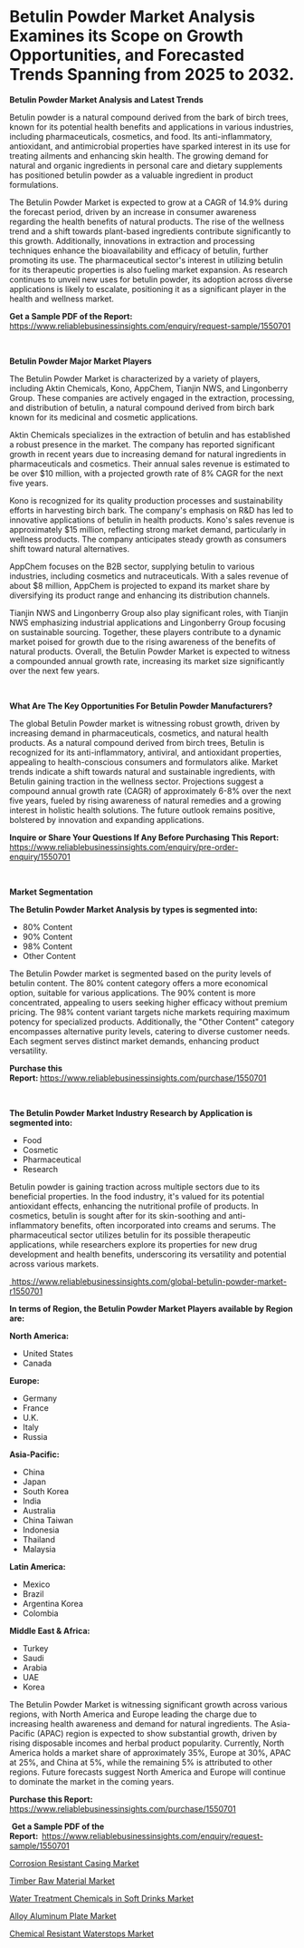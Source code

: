 <p><h1>Betulin Powder Market Analysis Examines its Scope on Growth Opportunities, and Forecasted Trends Spanning from 2025 to 2032.</h1></p><p><strong>Betulin Powder Market Analysis and Latest Trends</strong></p>
<p><p>Betulin powder is a natural compound derived from the bark of birch trees, known for its potential health benefits and applications in various industries, including pharmaceuticals, cosmetics, and food. Its anti-inflammatory, antioxidant, and antimicrobial properties have sparked interest in its use for treating ailments and enhancing skin health. The growing demand for natural and organic ingredients in personal care and dietary supplements has positioned betulin powder as a valuable ingredient in product formulations.</p><p>The Betulin Powder Market is expected to grow at a CAGR of 14.9% during the forecast period, driven by an increase in consumer awareness regarding the health benefits of natural products. The rise of the wellness trend and a shift towards plant-based ingredients contribute significantly to this growth. Additionally, innovations in extraction and processing techniques enhance the bioavailability and efficacy of betulin, further promoting its use. The pharmaceutical sector's interest in utilizing betulin for its therapeutic properties is also fueling market expansion. As research continues to unveil new uses for betulin powder, its adoption across diverse applications is likely to escalate, positioning it as a significant player in the health and wellness market.</p></p>
<p><strong>Get a Sample PDF of the Report:&nbsp;</strong> <a href="https://www.reliablebusinessinsights.com/enquiry/request-sample/1550701?utm_campaign=117&utm_medium=2&utm_source=Github&utm_content=ia&utm_term=02042025&utm_id=betulin-powder">https://www.reliablebusinessinsights.com/enquiry/request-sample/1550701</a></p>
<p>&nbsp;</p>
<p><strong>Betulin Powder Major Market Players</strong></p>
<p><p>The Betulin Powder Market is characterized by a variety of players, including Aktin Chemicals, Kono, AppChem, Tianjin NWS, and Lingonberry Group. These companies are actively engaged in the extraction, processing, and distribution of betulin, a natural compound derived from birch bark known for its medicinal and cosmetic applications.</p><p>Aktin Chemicals specializes in the extraction of betulin and has established a robust presence in the market. The company has reported significant growth in recent years due to increasing demand for natural ingredients in pharmaceuticals and cosmetics. Their annual sales revenue is estimated to be over $10 million, with a projected growth rate of 8% CAGR for the next five years.</p><p>Kono is recognized for its quality production processes and sustainability efforts in harvesting birch bark. The company's emphasis on R&D has led to innovative applications of betulin in health products. Kono's sales revenue is approximately $15 million, reflecting strong market demand, particularly in wellness products. The company anticipates steady growth as consumers shift toward natural alternatives.</p><p>AppChem focuses on the B2B sector, supplying betulin to various industries, including cosmetics and nutraceuticals. With a sales revenue of about $8 million, AppChem is projected to expand its market share by diversifying its product range and enhancing its distribution channels.</p><p>Tianjin NWS and Lingonberry Group also play significant roles, with Tianjin NWS emphasizing industrial applications and Lingonberry Group focusing on sustainable sourcing. Together, these players contribute to a dynamic market poised for growth due to the rising awareness of the benefits of natural products. Overall, the Betulin Powder Market is expected to witness a compounded annual growth rate, increasing its market size significantly over the next few years.</p></p>
<p>&nbsp;</p>
<p><strong>What Are The Key Opportunities For Betulin Powder Manufacturers?</strong></p>
<p><p>The global Betulin Powder market is witnessing robust growth, driven by increasing demand in pharmaceuticals, cosmetics, and natural health products. As a natural compound derived from birch trees, Betulin is recognized for its anti-inflammatory, antiviral, and antioxidant properties, appealing to health-conscious consumers and formulators alike. Market trends indicate a shift towards natural and sustainable ingredients, with Betulin gaining traction in the wellness sector. Projections suggest a compound annual growth rate (CAGR) of approximately 6-8% over the next five years, fueled by rising awareness of natural remedies and a growing interest in holistic health solutions. The future outlook remains positive, bolstered by innovation and expanding applications.</p></p>
<p><strong>Inquire or Share Your Questions If Any Before Purchasing This Report:</strong> <a href="https://www.reliablebusinessinsights.com/enquiry/pre-order-enquiry/1550701?utm_campaign=117&utm_medium=2&utm_source=Github&utm_content=ia&utm_term=02042025&utm_id=betulin-powder">https://www.reliablebusinessinsights.com/enquiry/pre-order-enquiry/1550701</a></p>
<p>&nbsp;</p>
<p><strong>Market Segmentation</strong></p>
<p><strong>The Betulin Powder Market Analysis by types is segmented into:</strong></p>
<p><ul><li>80% Content</li><li>90% Content</li><li>98% Content</li><li>Other Content</li></ul></p>
<p><p>The Betulin Powder market is segmented based on the purity levels of betulin content. The 80% content category offers a more economical option, suitable for various applications. The 90% content is more concentrated, appealing to users seeking higher efficacy without premium pricing. The 98% content variant targets niche markets requiring maximum potency for specialized products. Additionally, the "Other Content" category encompasses alternative purity levels, catering to diverse customer needs. Each segment serves distinct market demands, enhancing product versatility.</p></p>
<p><strong>Purchase this Report:&nbsp;</strong><a href="https://www.reliablebusinessinsights.com/purchase/1550701?utm_campaign=117&utm_medium=2&utm_source=Github&utm_content=ia&utm_term=02042025&utm_id=betulin-powder">https://www.reliablebusinessinsights.com/purchase/1550701</a></p>
<p>&nbsp;</p>
<p><strong>The Betulin Powder Market Industry Research by Application is segmented into:</strong></p>
<p><ul><li>Food</li><li>Cosmetic</li><li>Pharmaceutical</li><li>Research</li></ul></p>
<p><p>Betulin powder is gaining traction across multiple sectors due to its beneficial properties. In the food industry, it's valued for its potential antioxidant effects, enhancing the nutritional profile of products. In cosmetics, betulin is sought after for its skin-soothing and anti-inflammatory benefits, often incorporated into creams and serums. The pharmaceutical sector utilizes betulin for its possible therapeutic applications, while researchers explore its properties for new drug development and health benefits, underscoring its versatility and potential across various markets.</p></p>
<p><a href="https://www.reliablebusinessinsights.com/global-betulin-powder-market-r1550701?utm_campaign=117&utm_medium=2&utm_source=Github&utm_content=ia&utm_term=02042025&utm_id=betulin-powder">&nbsp;https://www.reliablebusinessinsights.com/global-betulin-powder-market-r1550701</a></p>
<p><strong>In terms of Region, the Betulin Powder Market Players available by Region are:</strong></p>
<p>
    <p> <strong> North America: </strong>
        <ul>
            <li>United States</li>
            <li>Canada</li>
        </ul>
        </p> 
    <p> <strong> Europe: </strong>
        <ul>
            <li>Germany</li>
            <li>France</li>
            <li>U.K.</li>
            <li>Italy</li>
            <li>Russia</li>
        </ul>
        </p> 
    <p> <strong> Asia-Pacific: </strong>
        <ul>
            <li>China</li>
            <li>Japan</li>
            <li>South Korea</li>
            <li>India</li>
            <li>Australia</li>
            <li>China Taiwan</li>
            <li>Indonesia</li>
            <li>Thailand</li>
            <li>Malaysia</li>
        </ul>
        </p> 
    <p> <strong> Latin America: </strong>
        <ul>
            <li>Mexico</li>
            <li>Brazil</li>
            <li>Argentina Korea</li>
            <li>Colombia</li>
        </ul>
        </p> 
    <p> <strong> Middle East & Africa: </strong>
        <ul>
            <li>Turkey</li>
            <li>Saudi</li>
            <li>Arabia</li>
            <li>UAE</li>
            <li>Korea</li>
        </ul>
    </p>
    </p>
<p><p>The Betulin Powder Market is witnessing significant growth across various regions, with North America and Europe leading the charge due to increasing health awareness and demand for natural ingredients. The Asia-Pacific (APAC) region is expected to show substantial growth, driven by rising disposable incomes and herbal product popularity. Currently, North America holds a market share of approximately 35%, Europe at 30%, APAC at 25%, and China at 5%, while the remaining 5% is attributed to other regions. Future forecasts suggest North America and Europe will continue to dominate the market in the coming years.</p></p>
<p><strong>Purchase this Report: </strong><a href="https://www.reliablebusinessinsights.com/purchase/1550701?utm_campaign=117&utm_medium=2&utm_source=Github&utm_content=ia&utm_term=02042025&utm_id=betulin-powder">https://www.reliablebusinessinsights.com/purchase/1550701</a></p>
<p>&nbsp;<strong>Get a Sample PDF of the Report:&nbsp;&nbsp;</strong><a href="https://www.reliablebusinessinsights.com/enquiry/request-sample/1550701?utm_campaign=117&utm_medium=2&utm_source=Github&utm_content=ia&utm_term=02042025&utm_id=betulin-powder">https://www.reliablebusinessinsights.com/enquiry/request-sample/1550701</a></p>
<p><strong></strong></p>
<p><p><a href="https://github.com/OlenFleming68/Market-Research-Report-List-1/blob/main/corrosion-resistant-casing-market.md?utm_campaign=117&utm_medium=2&utm_source=Github&utm_content=ia&utm_term=02042025&utm_id=betulin-powder">Corrosion Resistant Casing Market</a></p><p><a href="https://github.com/rodinayygacklezi/Market-Research-Report-List-1/blob/main/timber-raw-material-market.md?utm_campaign=117&utm_medium=2&utm_source=Github&utm_content=ia&utm_term=02042025&utm_id=betulin-powder">Timber Raw Material Market</a></p><p><a href="https://github.com/hammelximalschid/Market-Research-Report-List-1/blob/main/water-treatment-chemicals-in-soft-drinks-market.md?utm_campaign=117&utm_medium=2&utm_source=Github&utm_content=ia&utm_term=02042025&utm_id=betulin-powder">Water Treatment Chemicals in Soft Drinks Market</a></p><p><a href="https://github.com/lindaopodray/Market-Research-Report-List-1/blob/main/alloy-aluminum-plate-market.md?utm_campaign=117&utm_medium=2&utm_source=Github&utm_content=ia&utm_term=02042025&utm_id=betulin-powder">Alloy Aluminum Plate Market</a></p><p><a href="https://github.com/osbornrdaflalo/Market-Research-Report-List-1/blob/main/chemical-resistant-waterstops-market.md?utm_campaign=117&utm_medium=2&utm_source=Github&utm_content=ia&utm_term=02042025&utm_id=betulin-powder">Chemical Resistant Waterstops Market</a></p></p>